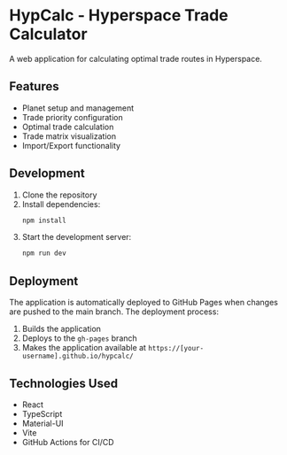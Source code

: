 # HypCalc - Hyperspace Trade Calculator

A web application for calculating optimal trade routes in Hyperspace.

## Features

- Planet setup and management
- Trade priority configuration
- Optimal trade calculation
- Trade matrix visualization
- Import/Export functionality

## Development

1. Clone the repository
2. Install dependencies:
   ```bash
   npm install
   ```
3. Start the development server:
   ```bash
   npm run dev
   ```

## Deployment

The application is automatically deployed to GitHub Pages when changes are pushed to the main branch. The deployment process:

1. Builds the application
2. Deploys to the `gh-pages` branch
3. Makes the application available at `https://[your-username].github.io/hypcalc/`

## Technologies Used

- React
- TypeScript
- Material-UI
- Vite
- GitHub Actions for CI/CD 